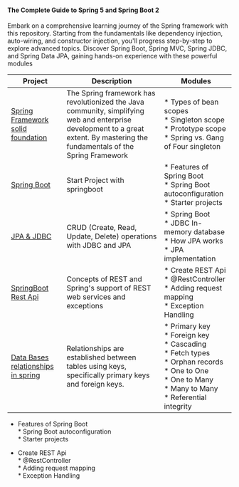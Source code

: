 
#### The Complete Guide to Spring 5 and Spring Boot 2


Embark on a comprehensive learning journey of the Spring framework with this repository. Starting from the fundamentals
like dependency injection, auto-wiring, and constructor injection, you'll progress step-by-step to explore advanced
topics. Discover Spring Boot, Spring MVC, Spring JDBC, and Spring Data JPA, gaining hands-on experience with these
powerful modules

| Project                                                                                                    | **Description**                                                                                                                                                                 | Modules                                                                                                                                                                                               |
|------------------------------------------------------------------------------------------------------------|---------------------------------------------------------------------------------------------------------------------------------------------------------------------------------|-------------------------------------------------------------------------------------------------------------------------------------------------------------------------------------------------------|
| [Spring Framework solid foundation](https://github.com/abdessamadalami/Spring-Framework-solid-foundation-) | The Spring framework has revolutionized the Java community, simplifying web and enterprise development to a great extent. By mastering the fundamentals of the Spring Framework |    * Types of bean scopes <br>* Singleton scope <br>* Prototype scope <br>* Spring vs. Gang of Four singleton                                                                                                                                                                                                   |
| [Spring Boot](https://github.com/abdessamadalami/SpringBoot-Recommander-api)                               | Start Project with springboot                                                                                                                                                   |   * Features of Spring Boot <br>* Spring Boot autoconfiguration <br>* Starter projects                                                                                                                                                                                                    |
| [JPA & JDBC](https://github.com/abdessamadalami/JDBC--JPA-CRUD)                                            | CRUD (Create, Read, Update, Delete) operations with JDBC and JPA                                                                                                                |     * Spring Boot <br> * JDBC In-memory database <br> * How JPA works <br> * JPA implementation                                                                                                                                                                                                  |
| [SpringBoot Rest Api](https://github.com/abdessamadalami/JDBC--JPA-CRUD)                                   | Concepts of REST and Spring's support of REST web services and exceptions                                                                                                       |    * Create REST Api <br>* @RestController <br>* Adding request mapping <br>* Exception Handling                                                                                                                                                                                                    |
| [Data Bases relationships in spring ](https://github.com/abdessamadalami/Db-relationships-in-spring)       | Relationships are established between tables using keys, specifically primary keys and foreign keys.                                                                            | * Primary key <br>* Foreign key <br>* Cascading <br>* Fetch types <br>* Orphan records <br>* One to One <br>* One to Many <br>* Many to Many  <br>* Referential integrity <br>

* Features of Spring Boot <br>* Spring Boot autoconfiguration <br>* Starter projects

* Create REST Api <br>* @RestController <br>* Adding request mapping <br>* Exception Handling 